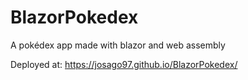 # BlazorPokedex
A pokédex app made with blazor and web assembly

Deployed at: https://josago97.github.io/BlazorPokedex/
